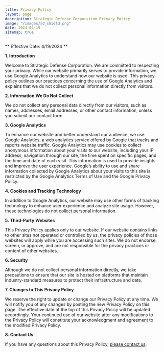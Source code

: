 ```yaml
---
title: Privacy Policy
layout: page
description: Strategic Defense Corporation Privacy Policy
image: "/images/sd_shield.png"
date: 2024-04-19
sitemap: true
---
```

** Effective Date: 4/19/2024 **

**1. Introduction**

Welcome to Strategic Defense Corporation. We are committed to respecting your privacy. While our website primarily serves to provide information, we use Google Analytics to understand how our website is used. This privacy policy outlines our practices concerning the use of Google Analytics and explains that we do not collect personal information directly from visitors.

**2. Information We Do Not Collect**

We do not collect any personal data directly from our visitors, such as names, addresses, email addresses, or other contact information, unless you submit our contact form.

**3. Google Analytics**

To enhance our website and better understand our audience, we use Google Analytics, a web analytics service offered by Google that tracks and reports website traffic. Google Analytics may use cookies to collect anonymous information about your visits to our website, including your IP address, navigation through our site, the time spent on specific pages, and the time and date of each visit. This information is used to provide insights and improve the user experience. Google’s ability to use and share information collected by Google Analytics about your visits to this site is restricted by the Google Analytics Terms of Use and the Google Privacy Policy.

**4. Cookies and Tracking Technology**

In addition to Google Analytics, our website may use other forms of tracking technology to enhance user experience and analyze site usage. However, these technologies do not collect personal information.

**5. Third-Party Websites**

This Privacy Policy applies only to our website. If our website contains links to other sites not operated or controlled by us, the privacy policies of those websites will apply while you are accessing such sites. We do not endorse, screen, or approve, and are not responsible for the privacy practices or content of other websites.

**6. Security**

Although we do not collect personal information directly, we take precautions to ensure that our site is hosted on platforms that maintain industry-standard measures to protect their infrastructure and data.

**7. Changes to This Privacy Policy**

We reserve the right to update or change our Privacy Policy at any time. We will notify you of any changes by posting the new Privacy Policy on this page. The effective date at the top of this Privacy Policy will be updated accordingly. Your continued use of our website after any modifications to the Privacy Policy will constitute your acknowledgment and agreement to the modified Privacy Policy.

**8. Contact Us**

If you have any questions about this Privacy Policy, [please contact us](/contact).

